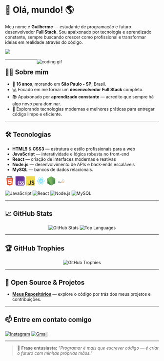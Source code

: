 # 👋 Olá, mundo! 🌎

Meu nome é **Guilherme** — estudante de programação e futuro desenvolvedor **Full Stack**. Sou apaixonado por tecnologia e aprendizado constante, sempre buscando crescer como profissional e transformar ideias em realidade através do código.

[![](https://visitcount.itsvg.in/api?id=Guilherme-op7&icon=0&color=11)](https://visitcount.itsvg.in)

<img align="right" width="400" src="https://i2.wp.com/allhtaccess.info/wp-content/uploads/2018/03/programming.gif?fit=1281%2C716&ssl=1" alt="coding gif" />

---

## 👨‍💻 Sobre mim

- 🎂 **16 anos**, morando em **São Paulo - SP**, Brasil.
- 💻 Focado em me tornar um **desenvolvedor Full Stack** completo.
- 📚 Apaixonado por **aprendizado constante** — acredito que sempre há algo novo para dominar.
- 🌱 Explorando tecnologias modernas e melhores práticas para entregar código limpo e eficiente.

---

## 🛠️ Tecnologias

- **HTML5** & **CSS3** — estrutura e estilo profissionais para a web
- **JavaScript** — interatividade e lógica robusta no front-end
- **React** — criação de interfaces modernas e reativas
- **Node.js** — desenvolvimento de APIs e back-ends escaláveis
- **MySQL** — bancos de dados relacionais.

<p>
  <img height="30" src="https://raw.githubusercontent.com/github/explore/main/topics/html/html.png" alt="HTML" />
  <img height="30" src="https://raw.githubusercontent.com/github/explore/main/topics/css/css.png" alt="CSS" />
  <img height="30" src="https://raw.githubusercontent.com/github/explore/main/topics/javascript/javascript.png" alt="JavaScript" />
  <img height="30" src="https://raw.githubusercontent.com/github/explore/main/topics/react/react.png" alt="React" />
  <img height="30" src="https://raw.githubusercontent.com/github/explore/main/topics/nodejs/nodejs.png" alt="Node.js" />
  <img height="30" src="https://raw.githubusercontent.com/github/explore/main/topics/mysql/mysql.png" alt="MySQL" />
</p>

![JavaScript](https://img.shields.io/badge/JavaScript-F7DF1E?style=for-the-badge&logo=javascript&logoColor=black)
![React](https://img.shields.io/badge/React-20232A?style=for-the-badge&logo=react&logoColor=61DAFB)
![Node.js](https://img.shields.io/badge/Node.js-339933?style=for-the-badge&logo=node.js&logoColor=white)
![MySQL](https://img.shields.io/badge/MySQL-4479A1?style=for-the-badge&logo=mysql&logoColor=white)

---

## 📈 GitHub Stats

<div align="center">
  <img src="https://github-readme-stats.vercel.app/api?username=Guilherme-op7&show_icons=true&theme=tokyonight&include_all_commits=true&count_private=true&hide_border=true&border_radius=10" alt="GitHub Stats" />
  <img src="https://github-readme-stats.vercel.app/api/top-langs/?username=Guilherme-op7&layout=compact&theme=tokyonight&hide_border=true&border_radius=10" alt="Top Languages" />
</div>

---

## 🏆 GitHub Trophies

<div align="center">
  <img src="https://github-profile-trophy.vercel.app/?username=Guilherme-op7&theme=darkhub&no-bg=true&margin-w=15&margin-h=15" alt="GitHub Trophies" />
</div>

---

## 🌟 Open Source & Projetos

- **[Meus Repositórios](https://github.com/Guilherme-op7?tab=repositories)** — explore o código por trás dos meus projetos e contribuições.

---

## 📫 Entre em contato comigo

[![Instagram](https://img.shields.io/badge/-Instagram-%23E4405F?style=for-the-badge&logo=instagram&logoColor=white)](https://www.instagram.com/guilhermee.p10/)
[![Gmail](https://img.shields.io/badge/Gmail-D14836?style=for-the-badge&logo=gmail&logoColor=white)](mailto:netoguilherme989@gmail.com)

---

> 🌟 **Frase entusiasta:** *"Programar é mais que escrever código — é criar o futuro com minhas próprias mãos."*
